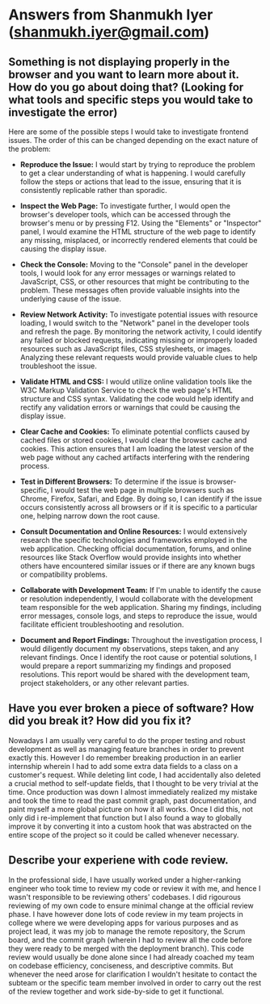 # Answers from Shanmukh Iyer (shanmukh.iyer@gmail.com)

## Something is not displaying properly in the browser and you want to learn more about it. How do you go about doing that? (Looking for what tools and specific steps you would take to investigate the error)

Here are some of the possible steps I would take to investigate frontend issues. The order of this can be changed depending on the exact nature of the problem:

* **Reproduce the Issue:** I would start by trying to reproduce the problem to get a clear understanding of what is happening. I would carefully follow the steps or actions that lead to the issue, ensuring that it is consistently replicable rather than sporadic.
* **Inspect the Web Page:** To investigate further, I would open the browser's developer tools, which can be accessed through the browser's menu or by pressing F12. Using the "Elements" or "Inspector" panel, I would examine the HTML structure of the web page to identify any missing, misplaced, or incorrectly rendered elements that could be causing the display issue.

* **Check the Console:** Moving to the "Console" panel in the developer tools, I would look for any error messages or warnings related to JavaScript, CSS, or other resources that might be contributing to the problem. These messages often provide valuable insights into the underlying cause of the issue.
* **Review Network Activity:** To investigate potential issues with resource loading, I would switch to the "Network" panel in the developer tools and refresh the page. By monitoring the network activity, I could identify any failed or blocked requests, indicating missing or improperly loaded resources such as JavaScript files, CSS stylesheets, or images. Analyzing these relevant requests would provide valuable clues to help troubleshoot the issue.

* **Validate HTML and CSS:** I would utilize online validation tools like the W3C Markup Validation Service to check the web page's HTML structure and CSS syntax. Validating the code would help identify and rectify any validation errors or warnings that could be causing the display issue.
* **Clear Cache and Cookies:** To eliminate potential conflicts caused by cached files or stored cookies, I would clear the browser cache and cookies. This action ensures that I am loading the latest version of the web page without any cached artifacts interfering with the rendering process.

* **Test in Different Browsers:** To determine if the issue is browser-specific, I would test the web page in multiple browsers such as Chrome, Firefox, Safari, and Edge. By doing so, I can identify if the issue occurs consistently across all browsers or if it is specific to a particular one, helping narrow down the root cause.
* **Consult Documentation and Online Resources:** I would extensively research the specific technologies and frameworks employed in the web application. Checking official documentation, forums, and online resources like Stack Overflow would provide insights into whether others have encountered similar issues or if there are any known bugs or compatibility problems.

* **Collaborate with Development Team:** If I'm unable to identify the cause or resolution independently, I would collaborate with the development team responsible for the web application. Sharing my findings, including error messages, console logs, and steps to reproduce the issue, would facilitate efficient troubleshooting and resolution.
* **Document and Report Findings:** Throughout the investigation process, I would diligently document my observations, steps taken, and any relevant findings. Once I identify the root cause or potential solutions, I would prepare a report summarizing my findings and proposed resolutions. This report would be shared with the development team, project stakeholders, or any other relevant parties.

## Have you ever broken a piece of software? How did you break it? How did you fix it?

Nowadays I am usually very careful to do the proper testing and robust development as well as managing feature branches in order to prevent exactly this. However I do remember breaking production in an earlier internship wherein I had to add some extra data fields to a class on a customer's request. While deleting lint code, I had accidentally also deleted a crucial method to self-update fields, that I thought to be very trivial at the time. Once production was down I almost immediately realized my mistake and took the time to read the past commit graph, past documentation, and paint myself a more global picture on how it all works. Once I did this, not only did i re-implement that function but I also found a way to globally improve it by converting it into a custom hook that was abstracted on the entire scope of the project so it could be called whenever necessary.

## Describe your experiene with code review.

In the professional side, I have usually worked under a higher-ranking engineer who took time to review my code or review it with me, and hence I wasn't responsible to be reviewing others' codebases. I did rigourous reviewing of my own code to ensure minimal change at the official review phase. I have however done lots of code review in my team projects in college where we were developing apps for various purposes and as project lead, it was my job to manage the remote repository, the Scrum board, and the commit graph (wherein I had to review all the code before they were ready to be merged with the deployment branch). This code review would usually be done alone since I had already coached my team on codebase efficiency, conciseness, and descriptive commits. But whenever the need arose for clarification I wouldn't hesitate to contact the subteam or the specific team member involved in order to carry out the rest of the review together and work side-by-side to get it functional.
